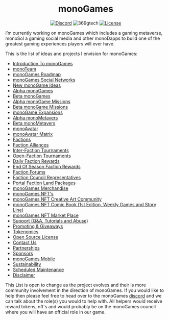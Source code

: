 <h1 align="center"><strong>monoGames</strong></h1>

<p align="center"> 
<a href="https://discord.gg/GUPh9PK8"><img src="https://img.shields.io/static/v1?logo=discord&label=&message=Discord&color=36393f&style=flat-square" alt="Discord"></a>
<img src="https://komarev.com/ghpvc/?username=369gtech&label=Profile%20Views&color=brightgreen&style=flat" alt="369gtech" />
<a href="https://github.com/369gtech/MIT-License/blob/main/LICENSE"><img src="https://img.shields.io/github/license/antonkomarev/github-profile-views-counter.svg?&color=green&style=flat-square" alt="License"></a>
</p>

I’m currently working on monoGames which includes a gaming metaverse, monoSol a gaming social media and other monoDapps to build one of the greatest gaming experiences players will ever have. 


This is the list of ideas and projects I envision for monoGames:

<ul>
  <li><a href="https://github.com/369gtech/monoGames/blob/main/Introduction%20To%20monoGames">Introduction To monoGames</a></li>
  <li><a href="https://github.com/369gtech/monoGames/blob/main/monoTeam">monoTeam</a></li>
  <li><a href="https://github.com/369gtech/monoGames-Roadmap">monoGames Roadmap</a></li>
  <li><a href="https://github.com/369gtech/monoGames-Social-Networks">monoGames Social Networks</a></li>
  <li><a href="https://github.com/369gtech/monoGames/blob/main/New%20monoGame%20Ideas">New monoGame Ideas</a></li>
  <li><a href="https://github.com/369gtech/Alpha-monoGames">Alpha monoGames</a></li>
  <li><a href="https://github.com/369gtech/Beta-monoGames">Beta monoGames</a></li>
  <li><a href="https://github.com/369gtech/Alpha-Missions">Alpha monoGame Missions</a></li>
  <li><a href="https://github.com/369gtech/Beta-Missions">Beta monoGame Missions</a></li>
  <li><a href="https://github.com/369gtech/monoGames/blob/main/monoGame%20Expansions">monoGame Expansions</a></li>
  <li><a href="https://github.com/369gtech/Alpha-monoMetavers">Alpha monoMetavers</a></a></li>
  <li><a href="https://github.com/369gtech/Beta-monoMetavers">Beta monoMetavers</a></li>
  <li><a href="https://github.com/369gtech/monoGames/blob/main/monoAvatar">monoAvatar</a></li>
  <li><a href="https://github.com/369gtech/monoAvatar-Matrix">monoAvatar Matrix</a></li>  
  <li><a href="https://github.com/369gtech/Factions">Factions</a></li>
  <li><a href="https://github.com/369gtech/Faction-Alliances">Faction Alliances</a></li>
  <li><a href="https://github.com/369gtech/Inter-Faction-Tournaments">Inter-Faction Tournaments</a></li>
  <li><a href="https://github.com/369gtech/Open-Faction-Tournaments">Open-Faction Tournaments</a></li>
  <li><a href="https://github.com/369gtech/monoGames/blob/main/Daily%20Faction%20Rewards">Daily Faction Rewards</a></li>
  <li><a href="https://github.com/369gtech/monoGames/blob/main/End%20Of%20Season%20Faction%20Rewards">End Of Season Faction Rewards</a></li>
  <li><a href="https://github.com/369gtech/Faction-Forums">Faction Forums</a></li>
  <li><a href="https://github.com/369gtech/monoGames/blob/main/Faction%20Council%20Representatives">Faction Council Representatives</a></li>
  <li><a href="https://github.com/369gtech/Portal-Faction-Land-Packages">Portal Faction Land Packages</a></li>
  <li><a href="https://github.com/369gtech/monoGames-Merchandise">monoGames Merchandise</a></li>
  <li><a href="https://github.com/369gtech/monoGames-NFT-s">monoGames NFT's</a></li>
  <li><a href="https://github.com/369gtech/monoGames-NFT-Creative-Art-Community">monoGames NFT Creative Art Community</a></li>
  <li><a href="https://github.com/369gtech/monoGames-NFT-Comic-Book-1st-Edition-Weekly-Games-and-Story-Line-">monoGames NFT Comic Book (1st Edition, Weekly Games and Story Line)</a></li>
  <li><a href="https://github.com/369gtech/monoGames-NFT-Market-Place">monoGames NFT Market Place</a></li>
  <li><a href="https://github.com/369gtech/monoGames/blob/main/Support%20(Q%26A%2C%20Tutorials%20and%20Abuse)">Support (Q&A, Tutorials and Abuse)</a></li>
  <li><a href="https://github.com/369gtech/monoGames/blob/main/Promoting%20%26%20Giveaways">Promoting & Giveaways</a></li>
  <li><a href="https://github.com/369gtech/Tokenomics">Tokenomics</a></li>
  <li><a href="https://github.com/369gtech/monoGames/blob/main/MIT%20License">Open Source License</a></li>
  <li><a href="https://github.com/369gtech/Contact-Us">Contact Us</a></li>
  <li><a href="https://github.com/369gtech/monoGames/blob/main/Partnerships">Partnerships</a></li>
  <li><a href="https://github.com/369gtech/monoGames/blob/main/Sponsors">Sponsors</a></li>
  <li><a href="https://github.com/369gtech/monoGames-Mobile">monoGames Mobile</a></li>
  <li><a href="https://github.com/369gtech/monoGames/blob/main/Sustainability">Sustainability</a></li>
  <li><a href="https://github.com/369gtech/monoGames/blob/main/Scheduled%20Maintenance">Scheduled Maintenance</a></li>
  <li><a href="https://github.com/369gtech/monoGames/blob/main/Disclaimer">Disclaimer</a></li>
</ul>  

This List is open to change as the project evolves and their is more community involvement in the direction of monoGames. If you would like to help then please feel free to head over to the monoGames <a href="https://discord.gg/GUPh9PK8">discord</a> and we can talk about the role(s) you would to help with. All helpers would receive reward tokens, nft's and would probably be on the monoGames council where you will have an official role in our game.
